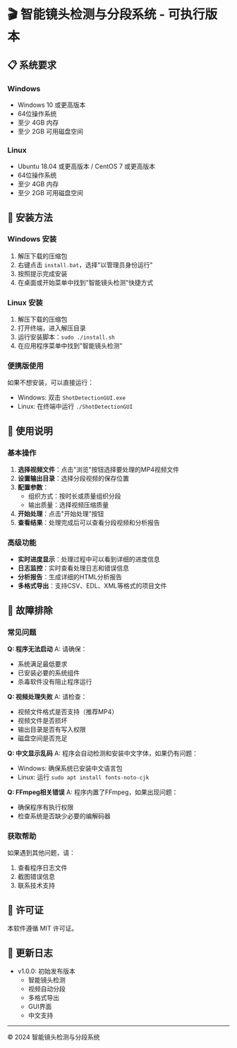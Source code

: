 # 🎬 智能镜头检测与分段系统 - 可执行版本

## 📋 系统要求

### Windows
- Windows 10 或更高版本
- 64位操作系统
- 至少 4GB 内存
- 至少 2GB 可用磁盘空间

### Linux
- Ubuntu 18.04 或更高版本 / CentOS 7 或更高版本
- 64位操作系统
- 至少 4GB 内存
- 至少 2GB 可用磁盘空间

## 🚀 安装方法

### Windows 安装
1. 解压下载的压缩包
2. 右键点击 `install.bat`，选择"以管理员身份运行"
3. 按照提示完成安装
4. 在桌面或开始菜单中找到"智能镜头检测"快捷方式

### Linux 安装
1. 解压下载的压缩包
2. 打开终端，进入解压目录
3. 运行安装脚本：`sudo ./install.sh`
4. 在应用程序菜单中找到"智能镜头检测"

### 便携版使用
如果不想安装，可以直接运行：
- Windows: 双击 `ShotDetectionGUI.exe`
- Linux: 在终端中运行 `./ShotDetectionGUI`

## 📖 使用说明

### 基本操作
1. **选择视频文件**：点击"浏览"按钮选择要处理的MP4视频文件
2. **设置输出目录**：选择分段视频的保存位置
3. **配置参数**：
   - 组织方式：按时长或质量组织分段
   - 输出质量：选择视频压缩质量
4. **开始处理**：点击"开始处理"按钮
5. **查看结果**：处理完成后可以查看分段视频和分析报告

### 高级功能
- **实时进度显示**：处理过程中可以看到详细的进度信息
- **日志监控**：实时查看处理日志和错误信息
- **分析报告**：生成详细的HTML分析报告
- **多格式导出**：支持CSV、EDL、XML等格式的项目文件

## 🔧 故障排除

### 常见问题

**Q: 程序无法启动**
A: 请确保：
- 系统满足最低要求
- 已安装必要的系统组件
- 杀毒软件没有阻止程序运行

**Q: 视频处理失败**
A: 请检查：
- 视频文件格式是否支持（推荐MP4）
- 视频文件是否损坏
- 输出目录是否有写入权限
- 磁盘空间是否充足

**Q: 中文显示乱码**
A: 程序会自动检测和安装中文字体，如果仍有问题：
- Windows: 确保系统已安装中文语言包
- Linux: 运行 `sudo apt install fonts-noto-cjk`

**Q: FFmpeg相关错误**
A: 程序内置了FFmpeg，如果出现问题：
- 确保程序有执行权限
- 检查系统是否缺少必要的编解码器

### 获取帮助
如果遇到其他问题，请：
1. 查看程序日志文件
2. 截图错误信息
3. 联系技术支持

## 📄 许可证
本软件遵循 MIT 许可证。

## 🔄 更新日志
- v1.0.0: 初始发布版本
  - 智能镜头检测
  - 视频自动分段
  - 多格式导出
  - GUI界面
  - 中文支持

---
© 2024 智能镜头检测与分段系统
